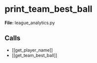 # print_team_best_ball

**File:** league_analytics.py

## Calls

- [[get_player_name]]
- [[get_team_best_ball]]

